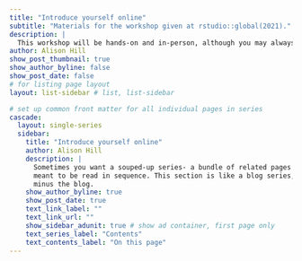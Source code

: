 ```yaml
---
title: "Introduce yourself online"
subtitle: "Materials for the workshop given at rstudio::global(2021)."
description: |
  This workshop will be hands-on and in-person, although you may always come back to these materials on your own.
author: Alison Hill
show_post_thumbnail: true
show_author_byline: false
show_post_date: false
# for listing page layout
layout: list-sidebar # list, list-sidebar

# set up common front matter for all individual pages in series
cascade:
  layout: single-series 
  sidebar:
    title: "Introduce yourself online"
    author: Alison Hill
    description: |
      Sometimes you want a souped-up series- a bundle of related pages 
      meant to be read in sequence. This section is like a blog series, 
      minus the blog.
    show_author_byline: true
    show_post_date: true
    text_link_label: ""
    text_link_url: ""
    show_sidebar_adunit: true # show ad container, first page only
    text_series_label: "Contents" 
    text_contents_label: "On this page" 
---
```

